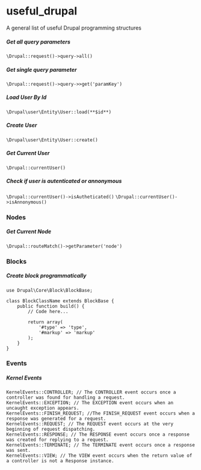 # useful_drupal
A general list of useful Drupal programming structures

##### Get all query parameters
`\Drupal::request()->query->all()`

##### Get single query parameter
`\Drupal::request()->query->>get('paramKey')`

##### Load User By Id
`\Drupal\user\Entity\User::load(**$id**)`

##### Create User
`\Drupal\user\Entity\User::create()`

##### Get Current User
`\Drupal::currentUser()`

##### Check if user is autenticated or annonymous
`\Drupal::currentUser()->isAutheticated()`
`\Drupal::currentUser()->isAnnonymous()`



### Nodes
##### Get Current Node
`\Drupal::routeMatch()->getParameter('node')`


### Blocks
##### Create block programmatically
```
use Drupal\Core\Block\BlockBase;

class BlockClassName extends BlockBase {
    public function build() {
        // Code here...

        return array(
            '#type' => 'type',
            '#markup' => 'markup'
        );
    }
}
```

### Events
##### Kernel Events
```
KernelEvents::CONTROLLER; // The CONTROLLER event occurs once a controller was found for handling a request.
KernelEvents::EXCEPTION; // The EXCEPTION event occurs when an uncaught exception appears.
KernelEvents::FINISH_REQUEST; //The FINISH_REQUEST event occurs when a response was generated for a request.
KernelEvents::REQUEST; // The REQUEST event occurs at the very beginning of request dispatching.
KernelEvents::RESPONSE; // The RESPONSE event occurs once a response was created for replying to a request.
KernelEvents::TERMINATE; // The TERMINATE event occurs once a response was sent.
KernelEvents::VIEW; // The VIEW event occurs when the return value of a controller is not a Response instance.
```
